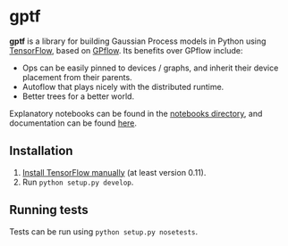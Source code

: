 # gptf

**gptf** is a library for building Gaussian Process models in Python using
[TensorFlow][tensorflow], based on [GPflow][GPflow]. Its benefits over
GPflow include:

- Ops can be easily pinned to devices / graphs, and inherit their device
  placement from their parents.
- Autoflow that plays nicely with the distributed runtime.
- Better trees for a better world.

Explanatory notebooks can be found in the [notebooks directory][notebooks],
and documentation can be found [here][documentation].

## Installation

1. [Install TensorFlow manually][install tensorflow] (at least version 0.11).
2. Run `python setup.py develop`.

## Running tests

Tests can be run using `python setup.py nosetests`.


[tensorflow]: https://www.tensorflow.org
[install tensorflow]: https://www.tensorflow.org/versions/r0.10/get_started/os_setup.html#pip-installation
[GPflow]: https://github.com/GPflow/GPflow
[notebooks]: notebooks
[documentation]: http://icl-sml.github.io/gptf/
